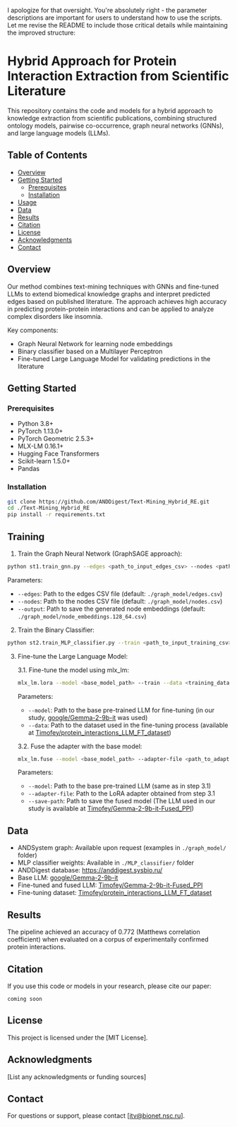 I apologize for that oversight. You're absolutely right - the parameter descriptions are important for users to understand how to use the scripts. Let me revise the README to include those critical details while maintaining the improved structure:

# Hybrid Approach for Protein Interaction Extraction from Scientific Literature

This repository contains the code and models for a hybrid approach to knowledge extraction from scientific publications, combining structured ontology models, pairwise co-occurrence, graph neural networks (GNNs), and large language models (LLMs).

## Table of Contents

- [Overview](#overview)
- [Getting Started](#getting-started)
  - [Prerequisites](#prerequisites)
  - [Installation](#installation)
- [Usage](#usage)
- [Data](#data)
- [Results](#results)
- [Citation](#citation)
- [License](#license)
- [Acknowledgments](#acknowledgments)
- [Contact](#contact)

## Overview

Our method combines text-mining techniques with GNNs and fine-tuned LLMs to extend biomedical knowledge graphs and interpret predicted edges based on published literature. The approach achieves high accuracy in predicting protein-protein interactions and can be applied to analyze complex disorders like insomnia.

Key components:
- Graph Neural Network for learning node embeddings
- Binary classifier based on a Multilayer Perceptron 
- Fine-tuned Large Language Model for validating predictions in the literature

## Getting Started

### Prerequisites

- Python 3.8+
- PyTorch 1.13.0+
- PyTorch Geometric 2.5.3+
- MLX-LM 0.16.1+
- Hugging Face Transformers
- Scikit-learn 1.5.0+
- Pandas

### Installation

```bash
git clone https://github.com/ANDDigest/Text-Mining_Hybrid_RE.git
cd ./Text-Mining_Hybrid_RE
pip install -r requirements.txt
```

## Training

1. Train the Graph Neural Network (GraphSAGE approach):

```bash
python st1.train_gnn.py --edges <path_to_input_edges_csv> --nodes <path_to_input_nodes_csv> --output <path_to_output_embeddings_csv>
```

Parameters:
- `--edges`: Path to the edges CSV file (default: `./graph_model/edges.csv`)
- `--nodes`: Path to the nodes CSV file (default: `./graph_model/nodes.csv`)
- `--output`: Path to save the generated node embeddings (default: `./graph_model/node_embeddings.128_64.csv`)

2. Train the Binary Classifier:

```bash
python st2.train_MLP_classifier.py --train <path_to_input_training_csv> --test <path_to_input_test_csv> --validation <path_to_input_validation_csv> --output <path_to_output_model_weights>
```

3. Fine-tune the Large Language Model:

   3.1. Fine-tune the model using mlx_lm:
   
   ```bash
   mlx_lm.lora --model <base_model_path> --train --data <training_dataset_path> --lora-layers -1 --iters 50000 --val-batches 1 --learning-rate 2.5e-5 --steps-per-report 250 --steps-per-eval 1000 --test --test-batches 1 --adapter-path <path_where_the_trained_LoRA_adapter_will_be_saved> --save-every 5000  --batch-size 1
   ```

   Parameters:
   - `--model`: Path to the base pre-trained LLM for fine-tuning (in our study, [google/Gemma-2-9b-it](https://huggingface.co/google/gemma-2-9b-it) was used)
   - `--data`: Path to the dataset used in the fine-tuning process (available at [Timofey/protein_interactions_LLM_FT_dataset](https://huggingface.co/datasets/Timofey/protein_interactions_LLM_FT_dataset))

   3.2. Fuse the adapter with the base model:
   
   ```bash
   mlx_lm.fuse --model <base_model_path> --adapter-file <path_to_adapter> --save-path <fused_model_path> --de-quantize
   ```

   Parameters:
   - `--model`: Path to the base pre-trained LLM (same as in step 3.1)
   - `--adapter-file`: Path to the LoRA adapter obtained from step 3.1
   - `--save-path`: Path to save the fused model (The LLM used in our study is available at [Timofey/Gemma-2-9b-it-Fused_PPI](https://huggingface.co/Timofey/Gemma-2-9b-it-Fused_PPI))

## Data

- ANDSystem graph: Available upon request (examples in `./graph_model/` folder)
- MLP classifier weights: Available in `./MLP_classifier/` folder
- ANDDigest database: https://anddigest.sysbio.ru/
- Base LLM: [google/Gemma-2-9b-it](https://huggingface.co/google/gemma-2-9b-it)
- Fine-tuned and fused LLM: [Timofey/Gemma-2-9b-it-Fused_PPI](https://huggingface.co/Timofey/Gemma-2-9b-it-Fused_PPI)
- Fine-tuning dataset: [Timofey/protein_interactions_LLM_FT_dataset](https://huggingface.co/datasets/Timofey/protein_interactions_LLM_FT_dataset)

## Results

The pipeline achieved an accuracy of 0.772 (Matthews correlation coefficient) when evaluated on a corpus of experimentally confirmed protein interactions.

## Citation

If you use this code or models in your research, please cite our paper:

```
coming soon
```

## License

This project is licensed under the [MIT License].

## Acknowledgments

[List any acknowledgments or funding sources]

## Contact

For questions or support, please contact [itv@bionet.nsc.ru].
